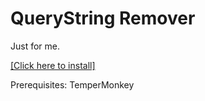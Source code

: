 # QueryString Remover

Just for me.

[\[Click here to install\]](https://github.com/LumaKernel/tm-qs-remover/raw/refs/heads/main/dist/main.user.js)

Prerequisites: TemperMonkey
